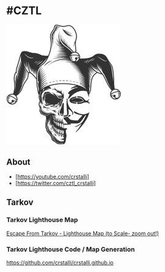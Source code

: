# #CZTL 

<img src="cztl.png?raw=true" alt="logo" width="300"> 

## About
- [https://youtube.com/crstalli] 
- [https://twitter.com/cztl_crstalli]

## Tarkov

### Tarkov Lighthouse Map
[Escape From Tarkov - Lighthouse Map (to Scale- zoom out!)](https://crstalli.github.io/lighthouse.html)

### Tarkov Lighthouse Code / Map Generation
https://github.com/crstalli/crstalli.github.io

